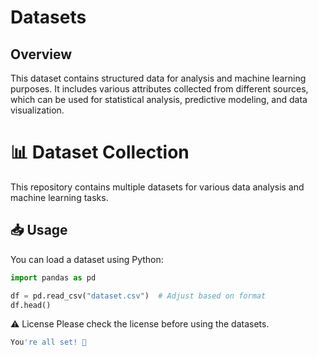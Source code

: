 # Datasets

## Overview
This dataset contains structured data for analysis and machine learning purposes. It includes various attributes collected from different sources, which can be used for statistical analysis, predictive modeling, and data visualization.

# 📊 Dataset Collection  

This repository contains multiple datasets for various data analysis and machine learning tasks.  

## 📥 Usage  
You can load a dataset using Python:  

```python
import pandas as pd

df = pd.read_csv("dataset.csv")  # Adjust based on format
df.head()
```
⚠️ License
Please check the license before using the datasets.

```python
You're all set! 🚀
```
